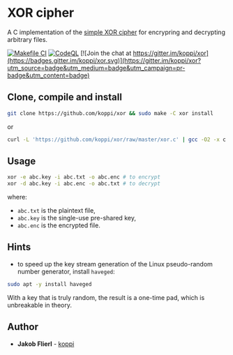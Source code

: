 # XOR cipher

A C implementation of the [simple XOR cipher](https://en.wikipedia.org/wiki/XOR_cipher) for encrypring and decrypting arbitrary files.

[![Makefile CI](https://github.com/koppi/xor/actions/workflows/makefile.yml/badge.svg)](https://github.com/koppi/xor/actions/workflows/makefile.yml) [![CodeQL](https://github.com/koppi/xor/actions/workflows/codeql-analysis.yml/badge.svg)](https://github.com/koppi/xor/actions/workflows/codeql-analysis.yml) [![Join the chat at https://gitter.im/koppi/xor](https://badges.gitter.im/koppi/xor.svg)](https://gitter.im/koppi/xor?utm_source=badge&utm_medium=badge&utm_campaign=pr-badge&utm_content=badge)

## Clone, compile and install

```bash
git clone https://github.com/koppi/xor && sudo make -C xor install
```

or

```bash
curl -L 'https://github.com/koppi/xor/raw/master/xor.c' | gcc -O2 -x c -o /usr/local/bin/xor -
```

## Usage

```bash
xor -e abc.key -i abc.txt -o abc.enc # to encrypt
xor -d abc.key -i abc.enc -o abc.txt # to decrypt
```

where:

* ```abc.txt``` is the plaintext file,
* ```abc.key``` is the single-use pre-shared key,
* ```abc.enc``` is the encrypted file.

## Hints

* to speed up the key stream generation of the Linux pseudo-random number generator, install ```haveged```:

```bash
sudo apt -y install haveged
```

With a key that is truly random, the result is a one-time pad, which is unbreakable in theory.

## Author

* **Jakob Flierl** - [koppi](https://github.com/koppi)

